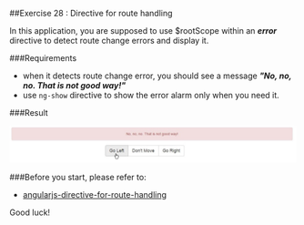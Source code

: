 ##Exercise 28 : Directive for route handling

In this application, you are supposed to use $rootScope within an ***error*** directive to detect route change errors and display it.

###Requirements
* when it detects route change error, you should see a message ***"No, no, no. That is not good way!"***
* use ````ng-show```` directive to show the error alarm only when you need it.

###Result

![alt text](app/assets/goleft.jpg "Go Left")

###Before you start, please refer to:
* [angularjs-directive-for-route-handling](https://egghead.io/lessons/angularjs-directive-for-route-handling)

Good luck!
